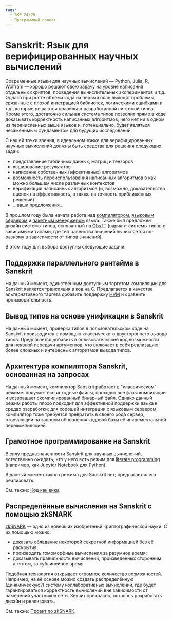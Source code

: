 ```yaml
---
tags:
  - ВКР 24/25
  - Программный проект
---
```


# Sanskrit: Язык для верифицированных научных вычислений

Современные языки для научных вычислений &mdash; Python, Julia, R, Wolfram
&mdash; хорошо решают свою задачу на уровне написания отдельных скриптов,
проведения вычислительных экспериментов и т.д. Однако при росте объëма кода на
первый план выходят проблемы, связанные с плохой интеграцией библиотек,
логическими ошибками и т.д., которые решаются правильно разработанной системой
типов. Кроме этого, достаточно сильная система типов позволит прямо в коде
доказывать корректность написанных алгоритмов, чего нет ни в одном из
перечисленных выше языков и, потенциально, будет являться незаменимым
фундаментом для будущих исследований.

С нашей точки зрения, в идеальном языке для верифицированных научных вычислений
должны быть средства для решения следующих задач:

* представление табличных данных, матриц и тензоров
* кэширование результатов
* написание собственных (эффективных) алгоритмов
* возможность переиспользования написанных алгоритмов в как можно большем числе
  различных контекстов
* верификация написанных алгоритмов (и, возможно, доказательство оценок на
  эффективность, а также на точность приближённых решений)
* ...ваши предложения...

В прошлом году была начата работа над
[компилятором](https://github.com/TurtlePU/sanskrit-lang),
[языковым сервером](https://github.com/Polina121212/sanskrit-ls) и
[пакетным менеджером](https://github.com/WinstonMDP/crack) языка.
Также был предложен дизайн системы типов, основанный на
[ObsTT](http://strictlypositive.org/ott.pdf) (вариант системы типов с зависимыми
типами, где тип равенства значений вычисляется по-разному в зависимости от типов
значений).

В этом году для выбора доступны следующие задачи:

## Поддержка параллельного рантайма в Sanskrit

На данный момент, единственным доступным таргетом компиляции для Sanskrit
является трансляция в код на C. Предлагается в качестве альтернативного таргета
добавить поддержку [HVM](https://github.com/HigherOrderCO/HVM) и сравнить
производительность.

## Вывод типов на основе унификации в Sanskrit

На данный момент, проверка типов в пользовательском коде на Sanskrit
производится с помощью классического двустороннего вывода типов. Предлагается
добавить в пользовательский код возможности для неявной передачи аргументов, что
включает в себя реализацию более сложных и интересных алгоритмов вывода типов.

## Архитектура компилятора Sanskrit, основанная на запросах

На данный момент, компилятор Sanskrit работает в "классическом" режиме: получает
все исходные файлы, проходит все фазы компиляции и возвращает скомпилированный
бинарный файл. Однако данный режим работы плохо подходит для эффективной
поддержки языка в средах разработки; для хорошей интеграции с языковым сервером,
компилятор тоже требуется превратить в своего рода сервер, отвечающий на запросы
обновления кодовой базы её инкрементальной перекомпиляцией.

## Грамотное программирование на Sanskrit

В силу предназначенности Sanskrit для научных вычислений, естественно ожидать,
что у него есть режим для
[literate programming](https://en.wikipedia.org/wiki/Literate_programming)
(например, как Jupyter Notebook для Python).

В данный момент такого режима для Sanskrit нет; предлагается его реализовать.

См. также: [Код как вики](./codeaswiki.md).

## Распределённые вычисления на Sanskrit с помощью zkSNARK

[zkSNARK](https://z.cash/learn/what-are-zk-snarks/) &mdash; одно из новейших
изобретений криптографической науки. С их помощью можно:

* доказать обладание некоторой секретной информацией без её раскрытия;
* производить гомоморфные вычисления за разумное время;
* доказывать правильность вычислений, произведённых сторонним агентом, за
  сублинейное время.

Подобная технология открывает огромное количество возможностей. Например, на её
основе можно создать распределённую (динамическую?) систему коллаборативных
вычислений, где будет гарантироваться корректность вычислений вне зависимости от
намерений участников сети. Звучит прекрасно, осталось разработать дизайн и
реализовать.

См. также: [Проект по zkSNARK](./zksnark.md).
